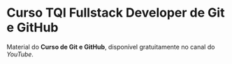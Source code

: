 # Curso TQI Fullstack Developer de Git e GitHub
Material do **Curso de Git e GitHub**, disponível gratuitamente no canal do *YouTube*.